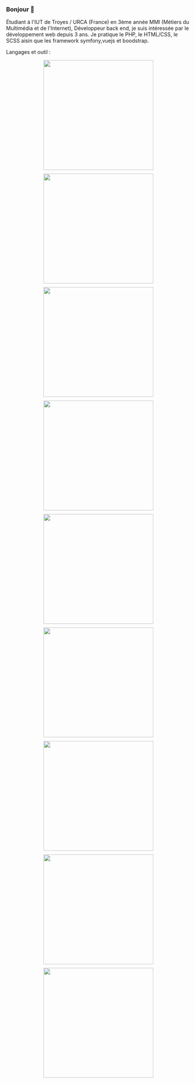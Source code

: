 ### Bonjour 👋

Étudiant à l'IUT de Troyes / URCA (France) en 3ème année MMI (Métiers du Multimédia et de l'Internet), Développeur back end, je suis intéressée par le développement web depuis 3 ans. Je pratique le PHP, le HTML/CSS, le SCSS aisin que les framework symfony,vuejs et boodstrap. 

Langages et outil :
<div style="display: flex; flex-wrap: wrap; gap: 10px; justify-content: center;">

  <img src="https://user-images.githubusercontent.com/126667847/228551943-309297fe-080b-4e7c-abb0-d45b96e46c09.png" width="300px">
  <img src="https://user-images.githubusercontent.com/126667847/228552183-a7485726-38dc-4c0a-a050-7046d2dfc2e9.png" width="300px">
  <img src="https://github.com/user-attachments/assets/7b54a156-3624-41fe-b3a4-5a1c282575a5" width="300px">
  <img src="https://github.com/TayeYanis/TayeYanis/assets/126667847/2f04c702-2083-4774-a8cc-5c5fdbe697d8" width="300px">
  <img src="https://github.com/TayeYanis/TayeYanis/assets/126667847/277dcdc9-85bf-4ac0-a451-3dc3895f1e8f" width="300px">


  <img src="https://user-images.githubusercontent.com/126667847/228552279-35336a12-0f11-464d-8715-f54ebc3ae5f7.png" width="300px">  
  <img src="https://user-images.githubusercontent.com/126667847/228552411-78a2ba32-3c9a-4a21-8f77-e438fd48b873.png" width="300px">
  <img src="https://user-images.githubusercontent.com/126667847/228554157-e6267ffc-67cf-48a6-8f24-c0ae59aff5bd.png" width="300px">
  <img src="https://user-images.githubusercontent.com/126667847/228767817-22e1fd0c-5eac-473b-b7f7-62b9d20c34ca.png" width="300px">

</div>





<!--
**TayeYanis/TayeYanis** is a ✨ _special_ ✨ repository because its `README.md` (this file) appears on your GitHub profile.

Here are some ideas to get you started:

- 🔭 I’m currently working on ...
- 🌱 I’m currently learning ...
- 👯 I’m looking to collaborate on ...
- 🤔 I’m looking for help with ...
- 💬 Ask me about ...
- 📫 How to reach me: ...
- 😄 Pronouns: ...
- ⚡ Fun fact: ...
-->
